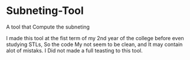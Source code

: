 # Subneting-Tool
A tool that Compute the subneting

I made this tool at the fist term of my 2nd year of the college before even studying STLs, So the code My not seem to be clean, and It may contain alot of mistaks.
I Did not made a full teasting to this tool.
